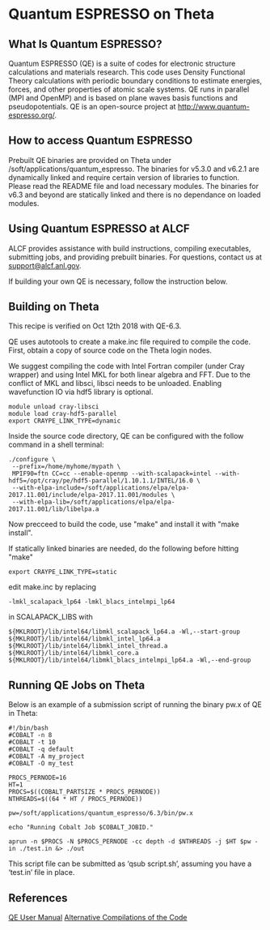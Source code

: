 # Quantum ESPRESSO on Theta
## What Is Quantum ESPRESSO?
Quantum ESPRESSO (QE) is a suite of codes for electronic structure calculations and materials research. This code uses Density Functional Theory calculations with periodic boundary conditions to estimate energies, forces, and other properties of atomic scale systems. QE runs in parallel (MPI and OpenMP) and is based on plane waves basis functions and pseudopotentials. QE is an open-source project at http://www.quantum-espresso.org/.

## How to access Quantum ESPRESSO
Prebuilt QE binaries are provided on Theta under /soft/applications/quantum_espresso. The binaries for v5.3.0 and v6.2.1 are dynamically linked and require certain version of libraries to function. Please read the README file and load necessary modules. The binaries for v6.3 and beyond are statically linked and there is no dependance on loaded modules.

## Using Quantum ESPRESSO at ALCF
ALCF provides assistance with build instructions, compiling executables, submitting jobs, and providing prebuilt binaries. For questions, contact us at support@alcf.anl.gov.

If building your own QE is necessary, follow the instruction below.

## Building on Theta
This recipe is verified on Oct 12th 2018 with QE-6.3.

QE uses autotools to create a make.inc file required to compile the code. First, obtain a copy of source code on the Theta login nodes.

We suggest compiling the code with Intel Fortran compiler (under Cray wrapper) and using Intel MKL for both linear algebra and FFT. Due to the conflict of MKL and libsci, libsci needs to be unloaded. Enabling wavefunction IO via hdf5 library is optional.

```
module unload cray-libsci
module load cray-hdf5-parallel 
export CRAYPE_LINK_TYPE=dynamic
```
Inside the source code directory, QE can be configured with the follow command in a shell terminal:
```
./configure \
 --prefix=/home/myhome/mypath \
 MPIF90=ftn CC=cc --enable-openmp --with-scalapack=intel --with-hdf5=/opt/cray/pe/hdf5-parallel/1.10.1.1/INTEL/16.0 \
 --with-elpa-include=/soft/applications/elpa/elpa-2017.11.001/include/elpa-2017.11.001/modules \
 --with-elpa-lib=/soft/applications/elpa/elpa-2017.11.001/lib/libelpa.a
 ```
 Now precceed to build the code, use "make" and install it with "make install".

If statically linked binaries are needed, do the following before hitting "make"

```
export CRAYPE_LINK_TYPE=static
```
edit make.inc by replacing
```
-lmkl_scalapack_lp64 -lmkl_blacs_intelmpi_lp64
```
in SCALAPACK_LIBS with
```
${MKLROOT}/lib/intel64/libmkl_scalapack_lp64.a -Wl,--start-group ${MKLROOT}/lib/intel64/libmkl_intel_lp64.a ${MKLROOT}/lib/intel64/libmkl_intel_thread.a ${MKLROOT}/lib/intel64/libmkl_core.a ${MKLROOT}/lib/intel64/libmkl_blacs_intelmpi_lp64.a -Wl,--end-group
```
## Running QE Jobs on Theta
Below is an example of a submission script of running the binary pw.x of QE in Theta:
```
#!/bin/bash
#COBALT -n 8
#COBALT -t 10
#COBALT -q default
#COBALT -A my_project
#COBALT -O my_test

PROCS_PERNODE=16
HT=1
PROCS=$((COBALT_PARTSIZE * PROCS_PERNODE))
NTHREADS=$((64 * HT / PROCS_PERNODE))

pw=/soft/applications/quantum_espresso/6.3/bin/pw.x

echo "Running Cobalt Job $COBALT_JOBID."

aprun -n $PROCS -N $PROCS_PERNODE -cc depth -d $NTHREADS -j $HT $pw -in ./test.in &> ./out
```
This script file can be submitted as ‘qsub script.sh’, assuming you have a ‘test.in’ file in place.

## References
[QE User Manual](http://www.quantum-espresso.org/resources/users-manual)
[Alternative Compilations of the Code](https://software.intel.com/en-us/articles/quantum-espresso-for-the-intel-xeon-phi-processor)

